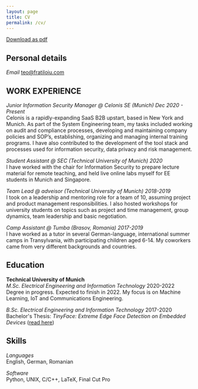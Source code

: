 ```yaml
---
layout: page
title: CV
permalink: /cv/
---
```


[Download as pdf](/resume/resume.pdf)

## Personal details

*Email* [teo@fratiloiu.com](mailto:teo@fratiloiu.com)

## WORK EXPERIENCE

*Junior Information Security Manager @ Celonis SE (Munich) Dec 2020 - Present*  
Celonis is a rapidly-expanding SaaS B2B upstart, based in New York and Munich. As part of the System Engineering team, my tasks included working on audit and compliance processes, developing and maintaining company policies and SOP’s, establishing, organizing and managing internal training programs. I have also contributed to the development of the tool stack and processes used for information security, data privacy and risk management.

*Student Assistant @ SEC (Technical University of Munich) 2020*  
I have worked with the chair for Information Security to prepare lecture material for remote teaching, and held live online labs myself for EE students in Munich and Singapore.

*Team Lead @ adveisor (Technical University of Munich) 2018-2019*  
I took on a leadership and mentoring role for a team of 10, assuming project and product management responsibilities. I also hosted workshops for university students on topics such as project and time management, group dynamics, team leadership and basic negotiation.

*Camp Assistant @ Tumba (Brasov, Romania) 2017-2019*  
I have worked as a tutor in several German-language, international summer camps in Transylvania, with participating children aged 6-14. My coworkers came from very different backgrounds and countries.

<!-- *Secretary-General @ Model United Nations of Bucharest 2015-2016*  
I was the leader of the organizing team of the 2016 edition of my high school’s international MUN conference, with over 350 participants, 200 of which came from abroad. -->

## Education

**Technical University of Munich**  
*M.Sc. Electrical Engineering and Information Technology* 2020-2022  
Degree in progress. Expected to finish in 2022. My focus is on Machine Learning, IoT and Communications Engineering.

*B.Sc. Electrical Engineering and Information Technology*  2017-2020  
Bachelor's Thesis: *TinyFace: Extreme Edge Face Detection on Embedded Devices* ([read here](https://github.com/munober/thesis/blob/master/digital_edition.pdf))

## Skills
*Languages*  
English, German, Romanian  

*Software*  
Python, UNIX, C/C++, LaTeX, Final Cut Pro
